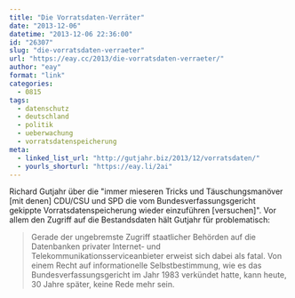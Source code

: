```yaml
---
title: "Die Vorratsdaten-Verräter"
date: "2013-12-06"
datetime: "2013-12-06 22:36:00"
id: "26307"
slug: "die-vorratsdaten-verraeter"
url: "https://eay.cc/2013/die-vorratsdaten-verraeter/"
author: "eay"
format: "link"
categories:
  - 0815
tags:
  - datenschutz
  - deutschland
  - politik
  - ueberwachung
  - vorratsdatenspeicherung
meta:
  - linked_list_url: "http://gutjahr.biz/2013/12/vorratsdaten/"
  - yourls_shorturl: "https://eay.li/2ai"
---
```


Richard Gutjahr über die "immer mieseren Tricks und Täuschungsmanöver \[mit denen\] CDU/CSU und SPD die vom Bundesverfassungsgericht gekippte Vorratsdatenspeicherung wieder einzuführen \[versuchen\]". Vor allem den Zugriff auf die Bestandsdaten hält Gutjahr für problematisch:

> Gerade der ungebremste Zugriff staatlicher Behörden auf die Datenbanken privater Internet- und Telekommunikationsserviceanbieter erweist sich dabei als fatal. Von einem Recht auf informationelle Selbstbestimmung, wie es das Bundesverfassungsgericht im Jahr 1983 verkündet hatte, kann heute, 30 Jahre später, keine Rede mehr sein.
